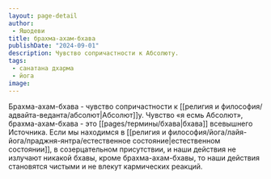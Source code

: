 ```yaml
---
layout: page-detail
author:
 - Яшодеви
title: брахма-ахам-бхава
publishDate: "2024-09-01"
description: Чувство сопричастности к Абсолюту.
tags:
 - санатана дхарма
 - йога
image: 
---
```

Брахма-ахам-бхава - чувство сопричастности к [[религия и философия/адвайта-веданта/абсолют|Абсолют]]у.
Чувство «я есмь Абсолют», брахма-ахам-бхава - это [[pages/термины/бхава|бхава]] всевышнего Источника. Если мы находимся в [[религия и философия/йога/лайя-йога/праджня-янтра/естественное состояние|естественном состоянии]], в созерцательном присутствии, и наши действия не излучают никакой бхавы, кроме брахма-ахам-бхавы, то наши действия становятся чистыми и не влекут кармических реакций.


